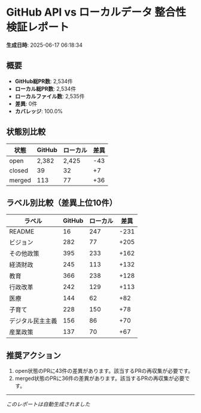 # GitHub API vs ローカルデータ 整合性検証レポート

**生成日時**: 2025-06-17 06:18:34

## 概要

- **GitHub総PR数**: 2,534件
- **ローカル総PR数**: 2,534件
- **ローカルファイル数**: 2,535件
- **差異**: 0件
- **カバレッジ**: 100.0%

## 状態別比較

| 状態 | GitHub | ローカル | 差異 |
|------|--------|----------|------|
| open | 2,382 | 2,425 | -43 |
| closed | 39 | 32 | +7 |
| merged | 113 | 77 | +36 |

## ラベル別比較（差異上位10件）

| ラベル | GitHub | ローカル | 差異 |
|--------|--------|----------|------|
| README | 16 | 247 | -231 |
| ビジョン | 282 | 77 | +205 |
| その他政策 | 395 | 233 | +162 |
| 経済財政 | 245 | 113 | +132 |
| 教育 | 366 | 238 | +128 |
| 行政改革 | 242 | 129 | +113 |
| 医療 | 144 | 62 | +82 |
| 子育て | 228 | 150 | +78 |
| デジタル民主主義 | 156 | 86 | +70 |
| 産業政策 | 137 | 70 | +67 |

## 推奨アクション

1. open状態のPRに43件の差異があります。該当するPRの再収集が必要です。
2. merged状態のPRに36件の差異があります。該当するPRの再収集が必要です。

---
*このレポートは自動生成されました*